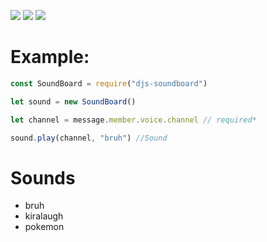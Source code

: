 <p ="center">
   <img src="https://img.shields.io/npm/dt/djs-soundboard?style=for-the-badge">
   <img src="https://img.shields.io/npm/v/djs-soundboard?style=for-the-badge">
   <a href = "https://discord.gg/7UQaVPBQka" > <img src="https://img.shields.io/badge/Server-Invite-brightgreen" href = "">
   </a>
</p>   

# Example: 
```js
const SoundBoard = require("djs-soundboard")

let sound = new SoundBoard()

let channel = message.member.voice.channel // required*

sound.play(channel, "bruh") //Sound
```

# Sounds
- bruh
- kiralaugh
- pokemon